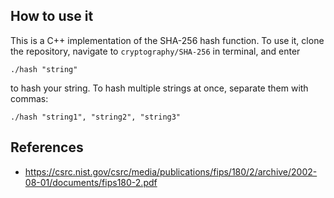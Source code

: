 ## How to use it

This is a C++ implementation of the SHA-256 hash function. To use it, clone the repository, navigate to ``cryptography/SHA-256`` in terminal, and enter 

``./hash "string"``

to hash your string. To hash multiple strings at once, separate them with commas:

``./hash "string1", "string2", "string3"``


## References
- https://csrc.nist.gov/csrc/media/publications/fips/180/2/archive/2002-08-01/documents/fips180-2.pdf
